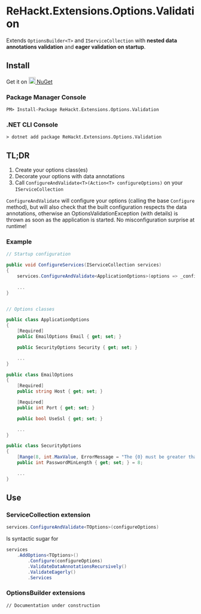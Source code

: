 # ReHackt.Extensions.Options.Validation
Extends `OptionsBuilder<T>` and `IServiceCollection` with **nested data annotations validation** and **eager validation on startup**.

## Install

Get it on <a href="https://www.nuget.org/packages/ReHackt.Extensions.Options.Validation"><img src="https://www.nuget.org/Content/gallery/img/default-package-icon.svg" height=18 style="height:18px;" /> NuGet</a>

### Package Manager Console

```
PM> Install-Package ReHackt.Extensions.Options.Validation
```

### .NET CLI Console

```
> dotnet add package ReHackt.Extensions.Options.Validation
```

## TL;DR

1) Create your options class(es)
2) Decorate your options with data annotations
3) Call `ConfigureAndValidate<T>(Action<T> configureOptions)` on your `IServiceCollection`

`ConfigureAndValidate` will configure your options (calling the base `Configure` method), but will also check that the built configuration respects the data annotations, otherwise an OptionsValidationException (with details) is thrown as soon as the application is started. No misconfiguration surprise at runtime!

### Example

``` csharp
// Startup configuration

public void ConfigureServices(IServiceCollection services)
{
    services.ConfigureAndValidate<ApplicationOptions>(options => _configuration.Bind(options));
    
    ...
}


// Options classes

public class ApplicationOptions
{
    [Required]
    public EmailOptions Email { get; set; }

    public SecurityOptions Security { get; set; }

    ...
}

public class EmailOptions
{
    [Required]
    public string Host { get; set; }

    [Required]
    public int Port { get; set; }

    public bool UseSsl { get; set; }

    ...
}

public class SecurityOptions
{
    [Range(8, int.MaxValue, ErrorMessage = "The {0} must be greater than {1}.")]
    public int PasswordMinLength { get; set; } = 8;

    ...
}
```

## Use

### ServiceCollection extension

``` csharp
services.ConfigureAndValidate<TOptions>(configureOptions)
```
  
Is syntactic sugar for

``` csharp
services
    .AddOptions<TOptions>()
        .Configure(configureOptions)
        .ValidateDataAnnotationsRecursively()
        .ValidateEagerly()
        .Services
```

### OptionsBuilder extensions

`// Documentation under construction`
